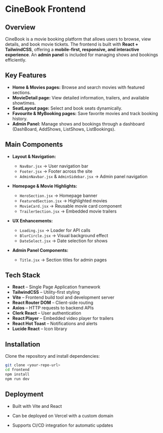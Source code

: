 # CineBook Frontend

## Overview
CineBook is a movie booking platform that allows users to browse, view details, and book movie tickets. The frontend is built with **React + TailwindCSS**, offering a **mobile-first, responsive, and interactive experience**. An **admin panel** is included for managing shows and bookings efficiently.

## Key Features
- **Home & Movies pages:** Browse and search movies with featured sections.  
- **MovieDetail page:** View detailed information, trailers, and available showtimes.  
- **SeatLayout page:** Select and book seats dynamically.  
- **Favourite & MyBooking pages:** Save favorite movies and track booking history.  
- **Admin Panel:** Manage shows and bookings through a dashboard (DashBoard, AddShows, ListShows, ListBookings).  

## Main Components
- **Layout & Navigation:**  
  - `NavBar.jsx` → User navigation bar  
  - `Footer.jsx` → Footer across the site  
  - `AdminNavbar.jsx` & `AdminSidebar.jsx` → Admin panel navigation  

- **Homepage & Movie Highlights:**  
  - `HeroSection.jsx` → Homepage banner  
  - `FeaturedSection.jsx` → Highlighted movies  
  - `MovieCard.jsx` → Reusable movie card component  
  - `TrailerSection.jsx` → Embedded movie trailers  

- **UX Enhancements:**  
  - `Loading.jsx` → Loader for API calls  
  - `BlurCircle.jsx` → Visual background effect  
  - `DateSelect.jsx` → Date selection for shows  

- **Admin Panel Components:**  
  - `Title.jsx` → Section titles for admin pages  

## Tech Stack
- **React** – Single Page Application framework  
- **TailwindCSS** – Utility-first styling  
- **Vite** – Frontend build tool and development server  
- **React Router DOM** – Client-side routing  
- **Axios** – HTTP requests to backend APIs  
- **Clerk React** – User authentication  
- **React Player** – Embedded video player for trailers  
- **React Hot Toast** – Notifications and alerts  
- **Lucide React** – Icon library  

## Installation

Clone the repository and install dependencies:

```bash
git clone <your-repo-url>
cd frontend
npm install
npm run dev

```

## Deployment

* Built with Vite and React

* Can be deployed on Vercel with a custom domain

* Supports CI/CD integration for automatic updates








